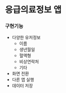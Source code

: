 # 응급의료정보 앱

### 구현기능

- 다양한 유저정보
    - 이름
    - 생년월일
    - 혈액형
    - 비상연락처
    - 기타
- 화면 전환
- 다른 앱 실행
- 데이터 저장
